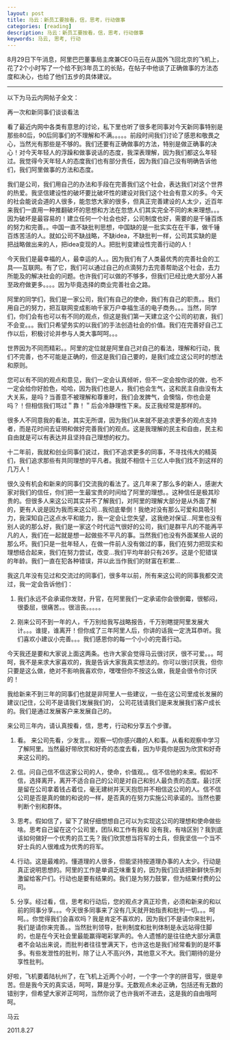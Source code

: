 ```yaml
---
layout: post
title: 马云：新员工要按看，信，思考，行动做事
categories: [reading]
description: 马云：新员工要按看，信，思考，行动做事
keywords: 马云, 思考, 行动
---
```


8月29日下午消息，阿里巴巴董事局主席兼CEO马云在从国外飞回北京的飞机上，花了2个小时写了一个给不到3年员工的长贴，在帖子中他谈了正确做事的方法态度和决心，也给了他们五步的具体建议。

---

以下为马云内网帖子全文：

再一次和新同事们谈谈看法

看了最近内网中各类有意思的讨论，私下里也听了很多老同事对今天新同事特别是那些80后，90后同事们的不理解和不满。。。。。前段时间我们讨论了感恩和敬畏之心，当然光有那些是不够的。我们还要有正确做事的方法，特别是做正确事的决心！对今天年轻人的浮躁和做事说话的态度，我深表理解，因为我们都这么年轻过。我觉得今天年轻人的态度我们也有部分责任，因为我们自己没有明确告诉他们，我们阿里做事的方法和态度。

我们是公司，我们用自己的办法和手段在完善我们这个社会，表达我们对这个世界的热爱。我坚信建设性的破坏要比破坏性的建设对我们这个社会有意义的多。今天的社会能说会道的人很多，能忽悠大家的很多，但真正完善建设的人太少，近百年来我们一直用一种推翻破坏的思想和方法在忽悠人们其实完全不同的未来理想。。。因为破坏是最容易的！建立任何一个社会也好，公司制度也好，需要的是千锤百炼的努力和完善。。中国一直不缺批判思想，中国缺的是一批实实在在干事，做千锤百炼苦活的人。就如公司不缺战略，不缺idea，不缺批判一样，公司其实缺的是把战略做出来的人，把idea变现的人。把批判变建设性完善行动的人！

今天我们是最幸福的人，最幸运的人。。因为我们有了人类最优秀的完善社会的工具—–互联网。有了它，我们可以通过自己的点滴努力去完善帮助这个社会，去力所能及的解决社会的问题。也许我们可以做的不够多，但我们已经比绝大部分人甚至政府做更多。。。。因为毕竟选择的商业完善社会之路。

阿里的同学们，我们是一家公司，我们有自己的使命，我们有自己的职责。。我们用自己的努力，把互联网变成影响千家万户幸福生活的电子商务。。。当然，同学们，你们会有也可以有不同的观点，但这是我们第一天建立这个公司的初衷，我们不会变。。。我们只希望务实的以我们的手法创造社会的价值。我们在完善好自己工作以后，积极讨论并参与人类大事呵呵。。。

世界因为不同而精彩。。阿里的定位就是阿里自己对自己的看法，理解和行动，我们不完善，也不可能是正确的，但这是我们自己要的，是我们成立这公司时的想法和原则。

您可以有不同的观点和意见，我们一定会认真倾听，但不一定会按你说的做，也不一定会给你好脸色，哈哈，因为我们也是人，我们也会生气，这和民主自由没有太大关系，是吗？当善意不被理解和尊重时，我们会发脾气，会懊恼，你也会是吗？！但相信我们骂过＂靠！＂后会冷静理性下来。反正我经常是那样的。

很多人不同意我的看法，其实无所谓，因为我们从来就不是追求更多的观点支持者，而是花时间去证明和做好完善我们的观点。这是我理解的民主和自由，民主和自由就是可以有表达并且坚持自己理想的权力。

十二年前，我就和创业同事们说过，我们不追求更多的同事，不寻找伟大的精英们，我们追求那些有共同理想的平凡者。我就不相信十三亿人中我们找不到这样的几万人！

很久没有机会和新来的同事们交流我的看法了。这几年来了那么多的新人，感谢大家对我们的信任，你们把一生最宝贵的时间给了阿里的理想。。这种信任是极其珍贵的。但很多人来这公司其实并不了解我们，对阿里的理解大部分是从外面了解的，更有人说是因为我而来这公司…我彻底晕倒！我绝对没有那么可爱和具吸引力，我深知自己这点水平和能力，我一定会让您失望，这我绝对保证…阿里也没有别人说的那么好，我们是一家这个时代运气很好的公司，我们是群平凡的不能再平凡的人，我们在一起就是想一起做些不平凡的事。当然我们也没有外面某些人说的那么坏。我们只是一批年轻人，在做一件前人没有做过的事，我们在努力把现实和理想结合起来，我们在努力尝试，改变…我们平均年龄只有26岁。这是个犯错误的年龄。我们一直在犯各种错误，并以此当作我们的财富在积累…

我这几年没有见过和交流过的同事们，很多年以前，所有来这公司的同事我都交流过，我一定会告诉他们：

1. 我们永远不会承诺你发财，升官，在阿里我们一定承诺你会很倒霉，很郁闷，很委屈，很痛苦。。很沮丧。。。。。

2. 刚来公司不到一年的人，千万别给我写战略报告，千万别瞎提阿里发展大计。。。谁提，谁离开！但你成了三年阿里人后，你讲的话我一定洗耳恭听。我们喜欢小建议小完善。。。我们感恩你的每一个小小的完善行动。

今天我还是要和大家说上面这两条。也许大家会觉得马云很讨厌，很不可爱。。。呵呵，我不是来求大家喜欢的，我是告诉大家我真实想法的。你可以很讨厌我，但你只要是这么做，绝对不影响我喜欢你，嘿嘿但你不按这么做，我是会很令你讨厌的！

我给新来不到三年的同事们也就是非阿里人一些建议，一些在这公司里成长发展的建议(记住，公司不是请我们发展我们的， 公司花钱请我们是来发展我们客户成长的。我们是通过发展客户来发展自己的。

来公司三年内，请认真按看，信，思考，行动和分享五个步骤。

1. 看。 来公司先看，少发言。。观察一切你感兴趣的人和事。从看和观察中学习了解阿里。当然最好带欣赏和好奇的态度去看，因为毕竟你是因为欣赏和好奇来这公司的。

2. 信。问自己信不信这家公司的人，使命，价值观。。信不信他的未来。假如不信，选择离开，离开不适合自己的公司是对自己和别人最负责的态度。最讨厌是留在公司拿着钱占着位，毫无建树并天天抱怨并不相信这公司的人。信不信公司是否是真的做的和说的一样，是否真的在努力实施公司承诺的。当然也要判断个别和群体。

3. 思考。假如信了，留下了就仔细想想自己可以为实现这公司的理想和使命做些啥。思考自己留在这个公司里，团队和工作有我和 没有我，有啥区别？我到底该如何做好一个优秀的员工先？我们欣赏想当将军的士兵，但我坚信一个当不好士兵的人很难成为优秀的将军。

4. 行动。这是最难的。懂道理的人很多，但能坚持按道理办事的人太少。行动是真正说明思想的。阿里的工作是单调乏味重复的，因为我们应该把新鲜快乐刺激留给客户们。行动也是要有结果的。我们是为努力鼓掌，但为结果付费的公司。

5. 分享。经过看，信，思考和行动后，您的观点才真正珍贵，必须和新来的和以前的同事分享。。。今天很多同事来了没有几天就开始指责和批判一切。。。呵呵。。你觉得我们会喜欢吗？我是肯定不喜欢的，因为我们不是请你来批判，我们是请你来完善。。当然批判领导，批判制度和批判体制是永远站得住脚的，也是在今天社会里最能赢得喝彩掌声的。令人遗憾的是往往绝大部分满意者不会站出来说，而批判者往往誉满天下，也许这也是我们经常看到的是坏事多。有些发泄性的批判，除了让人不高兴外，其他意义不大。我们期待的是分享性批判。

好啦，飞机要着陆杭州了，在飞机上近两个小时，一个字一个字的拼音写，很是辛苦。但是我今天的真实话，呵呵，算是分享。无数观点未必正确，包括还有无数的错别字，但希望大家斧正呵呵，当然你说了也许我听不进去，这是我的自由哦呵呵。

马云

2011.8.27
